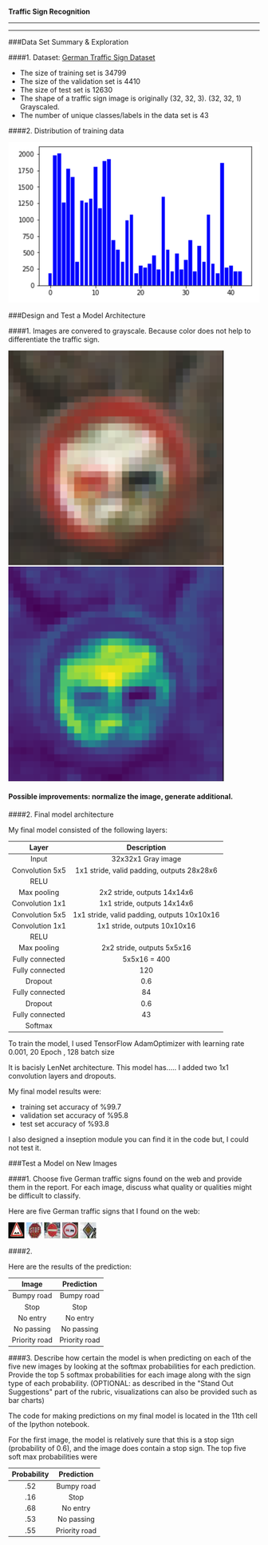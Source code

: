 **Traffic Sign Recognition** 

---

[//]: # (Image References)

[image1]: ./report/train-dist.png "distribution of training images"
[image20]: ./report/color.png "Color"
[image21]: ./report/gray.png "Gray"
[image4]: ./web/0.jpg "Traffic Sign 1"
[image5]: ./web/1.jpg "Traffic Sign 2"
[image6]: ./web/2.jpg "Traffic Sign 3"
[image7]: ./web/3.jpg "Traffic Sign 4"
[image8]: ./web/4.jpg "Traffic Sign 5"

---

###Data Set Summary & Exploration

####1. Dataset: [German Traffic Sign Dataset](http://benchmark.ini.rub.de/?section=gtsrb&subsection=dataset)

* The size of training set is 34799
* The size of the validation set is 4410
* The size of test set is 12630
* The shape of a traffic sign image is originally (32, 32, 3). (32, 32, 1) Grayscaled.
* The number of unique classes/labels in the data set is 43

####2. Distribution of training data

![alt text][image1]

###Design and Test a Model Architecture

####1. Images are convered to grayscale. Because color does not help to differentiate the traffic sign.

![alt text][image20]
![alt text][image21]

#### Possible improvements: normalize the image, generate additional.


####2. Final model architecture

My final model consisted of the following layers:

| Layer         		|     Description	        					| 
|:---------------------:|:---------------------------------------------:| 
| Input         		| 32x32x1 Gray image   							| 
| Convolution 5x5     	| 1x1 stride, valid padding, outputs 28x28x6 	|
| RELU					|												|
| Max pooling	      	| 2x2 stride,  outputs 14x14x6 					|
| Convolution 1x1	    | 1x1 stride,  outputs 14x14x6 					|
| Convolution 5x5     	| 1x1 stride, valid padding, outputs 10x10x16 	|
| Convolution 1x1	    | 1x1 stride,  outputs 10x10x16 				|
| RELU					|												|
| Max pooling	      	| 2x2 stride,  outputs 5x5x16 					|
| Fully connected		| 5x5x16 = 400        							|
| Fully connected		| 120        									|
| Dropout				| 0.6       									|
| Fully connected		| 84        									|
| Dropout				| 0.6       									|
| Fully connected		| 43        									|
| Softmax				|       										|

To train the model, I used TensorFlow AdamOptimizer with learning rate 0.001, 20 Epoch , 128 batch size

It is bacisly LenNet architecture. This model has..... I added two 1x1 convolution layers and dropouts.

My final model results were:
* training set accuracy of %99.7
* validation set accuracy of %95.8
* test set accuracy of %93.8

I also designed a inseption module you can find it in the code but, I could not test it.

###Test a Model on New Images

####1. Choose five German traffic signs found on the web and provide them in the report. For each image, discuss what quality or qualities might be difficult to classify.

Here are five German traffic signs that I found on the web:

![alt text][image4] ![alt text][image5] ![alt text][image6] 
![alt text][image7] ![alt text][image8]

####2.

Here are the results of the prediction:

| Image			        |     Prediction	        					| 
|:---------------------:|:---------------------------------------------:| 
| Bumpy road     		| Bumpy road  									| 
| Stop     				| Stop											|
| No entry				| No entry										|
| No passing	      	| No passing					 				|
| Priority road			| Priority road     							|


####3. Describe how certain the model is when predicting on each of the five new images by looking at the softmax probabilities for each prediction. Provide the top 5 softmax probabilities for each image along with the sign type of each probability. (OPTIONAL: as described in the "Stand Out Suggestions" part of the rubric, visualizations can also be provided such as bar charts)

The code for making predictions on my final model is located in the 11th cell of the Ipython notebook.

For the first image, the model is relatively sure that this is a stop sign (probability of 0.6), and the image does contain a stop sign. The top five soft max probabilities were

| Probability         	|     Prediction	        					| 
|:---------------------:|:---------------------------------------------:| 
| .52         			| Bumpy road     								| 
| .16     				| Stop 											|
| .68					| No entry										|
| .53	      			| No passing					 				|
| .55				    | Priority road	      							|

